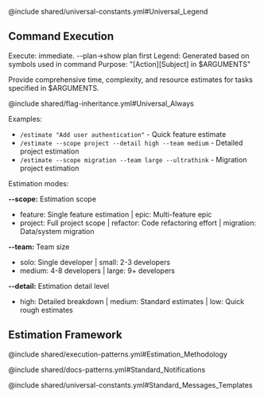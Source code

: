 @include shared/universal-constants.yml#Universal_Legend

## Command Execution
Execute: immediate. --plan→show plan first
Legend: Generated based on symbols used in command
Purpose: "[Action][Subject] in $ARGUMENTS"

Provide comprehensive time, complexity, and resource estimates for tasks specified in $ARGUMENTS.

@include shared/flag-inheritance.yml#Universal_Always

Examples:
- `/estimate "Add user authentication"` - Quick feature estimate
- `/estimate --scope project --detail high --team medium` - Detailed project estimation
- `/estimate --scope migration --team large --ultrathink` - Migration project estimation

Estimation modes:

**--scope:** Estimation scope
- feature: Single feature estimation | epic: Multi-feature epic
- project: Full project scope | refactor: Code refactoring effort | migration: Data/system migration

**--team:** Team size  
- solo: Single developer | small: 2-3 developers
- medium: 4-8 developers | large: 9+ developers

**--detail:** Estimation detail level
- high: Detailed breakdown | medium: Standard estimates | low: Quick rough estimates

## Estimation Framework

@include shared/execution-patterns.yml#Estimation_Methodology

@include shared/docs-patterns.yml#Standard_Notifications

@include shared/universal-constants.yml#Standard_Messages_Templates